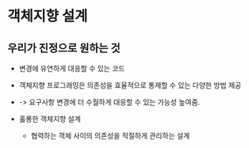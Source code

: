 # 객체지향 설계

## 우리가 진정으로 원하는 것

- 변경에 유연하게 대응할 수 있는 코드

- 객체지향 프로그래밍은 의존성을 효율적으로 통제할 수 있는 다양한 방법 제공 
- -> 요구사항 변경에 더 수월하게 대응할 수 있는 가능성 높여줌.

- 훌룡한 객체지향 설계 
  - 협력하는 객체 사이의 의존성을 적절하게 관리하는 설계